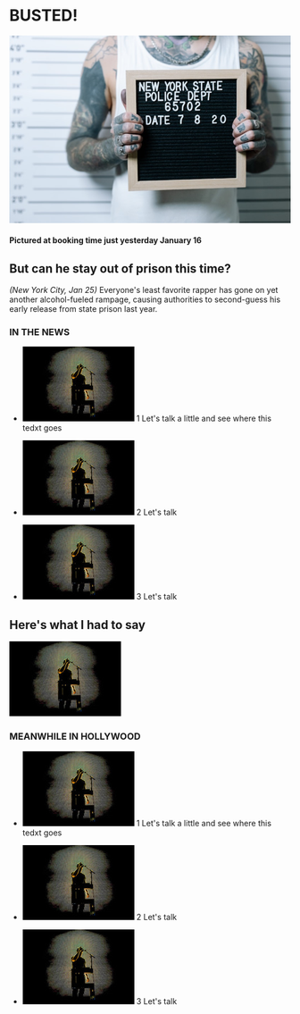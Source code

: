 # BUSTED!

![](pexels-cottonbro-studio-8382610.jpg)

#### Pictured at booking time just yesterday **January 16**

## But can he stay out of prison this time?

*(New York City, Jan 25)* Everyone's least favorite rapper has gone on yet
another alcohol-fueled rampage, causing authorities to second-guess
his early release from state prison last year.

### IN THE NEWS

* ![](img-sample-trent-200x134.jpg)
   1 Let's talk a little and see where this tedxt goes

* ![](img-sample-trent-200x134.jpg)
   2 Let's talk

* ![](img-sample-trent-200x134.jpg)
   3 Let's talk

## Here's what I had to say

![](img-sample-trent-200x134.jpg)


### MEANWHILE IN HOLLYWOOD 

* ![](img-sample-trent-200x134.jpg)
   1 Let's talk a little and see where this tedxt goes

* ![](img-sample-trent-200x134.jpg)
   2 Let's talk

* ![](img-sample-trent-200x134.jpg)
   3 Let's talk


